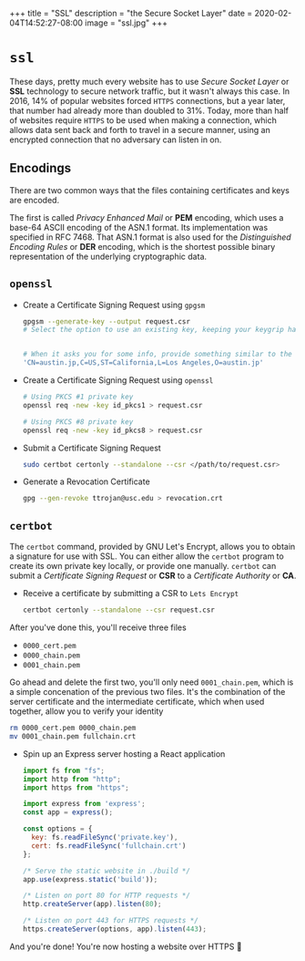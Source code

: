 +++
title = "SSL"
description = "the Secure Socket Layer"
date = 2020-02-04T14:52:27-08:00
image = "ssl.jpg"
+++

# `ssl`

These days, pretty much every website has to use *Secure Socket Layer* or **SSL** technology to secure network traffic, but it wasn't always this case. In 2016, 14% of popular websites forced `HTTPS` connections, but a year later, that number had already more than doubled to 31%. Today, more than half of websites require `HTTPS` to be used when making a connection, which allows data sent back and forth to travel in a secure manner, using an encrypted connection that no adversary can listen in on.

## Encodings

There are two common ways that the files containing certificates and keys are encoded.

The first is called *Privacy Enhanced Mail* or **PEM** encoding, which uses a base-64 ASCII encoding of the ASN.1 format. Its implementation was specified in RFC 7468. That ASN.1 format is also used for the *Distinguished Encoding Rules* or **DER** encoding, which is the shortest possible binary representation of the underlying cryptographic data.


## `openssl`

* Create a Certificate Signing Request using `gpgsm`

  ```sh
  gpgsm --generate-key --output request.csr
  # Select the option to use an existing key, keeping your keygrip handy


  # When it asks you for some info, provide something similar to the line below
  'CN=austin.jp,C=US,ST=California,L=Los Angeles,O=austin.jp'
  ```

* Create a Certificate Signing Request using `openssl`

  ```sh
  # Using PKCS #1 private key
  openssl req -new -key id_pkcs1 > request.csr

  # Using PKCS #8 private key
  openssl req -new -key id_pkcs8 > request.csr
  ```

* Submit a Certificate Signing Request

  ```sh
  sudo certbot certonly --standalone --csr </path/to/request.csr>
  ```

* Generate a Revocation Certificate

  ```sh
  gpg --gen-revoke ttrojan@usc.edu > revocation.crt
  ```

## `certbot`

The `certbot` command, provided by GNU Let's Encrypt, allows you to obtain a signature for use with SSL. You can either allow the `certbot` program to create its own private key locally, or provide one manually. `certbot` can submit a *Certificate Signing Request* or **CSR** to a *Certificate Authority* or **CA**.

* Receive a certificate by submitting a CSR to `Lets Encrypt`

  ```sh
  certbot certonly --standalone --csr request.csr
  ```

After you've done this, you'll receive three files

* `0000_cert.pem`
* `0000_chain.pem`
* `0001_chain.pem`

Go ahead and delete the first two, you'll only need `0001_chain.pem`, which is a simple concenation of the previous two files. It's the combination of the server certificate and the intermediate certificate, which when used together, allow you to verify your identity

  ```sh
  rm 0000_cert.pem 0000_chain.pem
  mv 0001_chain.pem fullchain.crt
  ```

* Spin up an Express server hosting a React application

  ```js
  import fs from "fs";
  import http from "http";
  import https from "https";

  import express from 'express';
  const app = express();

  const options = {
    key: fs.readFileSync('private.key'),
    cert: fs.readFileSync('fullchain.crt')
  };

  /* Serve the static website in ./build */
  app.use(express.static('build'));

  /* Listen on port 80 for HTTP requests */
  http.createServer(app).listen(80);

  /* Listen on port 443 for HTTPS requests */
  https.createServer(options, app).listen(443);
  ```

And you're done! You're now hosting a website over HTTPS 🥳
